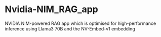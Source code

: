 # Nvidia-NIM_RAG_app
NVIDIA NIM-powered RAG app which is optimised for high-performance inference using Llama3 70B and the NV-Embed-v1 embedding
